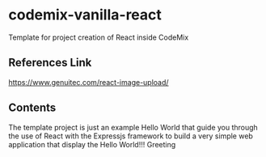 # codemix-vanilla-react
Template for project creation of React inside CodeMix

## References Link
https://www.genuitec.com/react-image-upload/

## Contents

The template project is just an example Hello World that guide you through the use of React with the Expressjs framework to build a very simple web application that display the Hello World!!! Greeting
